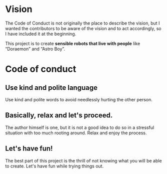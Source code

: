 # Vision

The Code of Conduct is not originally the place to describe the vision, but I wanted the contributors to be aware of the vision and to act accordingly, so I have included it at the beginning.

This project is to create **sensible robots that live with people** like “Doraemon” and “Astro Boy”.

# Code of conduct

## Use kind and polite language

Use kind and polite words to avoid needlessly hurting the other person.

## Basically, relax and let's proceed.

The author himself is one, but it is not a good idea to do so in a stressful situation with too much rooting around. Relax and enjoy the process.

## Let's have fun!

The best part of this project is the thrill of not knowing what you will be able to create. Let's have fun while trying things out.

